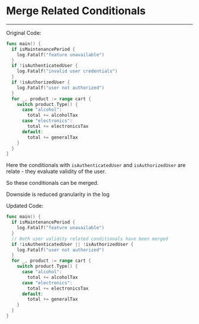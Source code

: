 # Merge Related Conditionals
---

Original Code:

```go
func main() {
  if isMaintenancePeriod {
    log.Fatalf("feature unavailable")
  }
  if !isAuthenticatedUser {
    log.Fatalf("invalid user credentials")
  }
  if !isAuthorizedUser {
    log.Fatalf("user not authorized")
  }
  for _, product := range cart {
    switch product.Type() {
      case "alcohol":
        total += alcoholTax
      case "electronics":
        total += electronicsTax
      default:
        total += generalTax
    }
  }
}
```

Here the conditionals with `isAuthenticatedUser` and `isAuthorizedUser` are relate - they evaluate validity of the user.

So these conditionals can be merged.

Downside is reduced granularity in the log

Updated Code:

```go
func main() {
  if isMaintenancePeriod {
    log.Fatalf("feature unavailable")
  }
  // Both user validity related conditionals have been merged
  if !isAuthenticatedUser || !isAuthorizedUser {
    log.Fatalf("user not authorized")
  }
  for _, product := range cart {
    switch product.Type() {
      case "alcohol":
        total += alcoholTax
      case "electronics":
        total += electronicsTax
      default:
        total += generalTax
    }
  }
}
```
